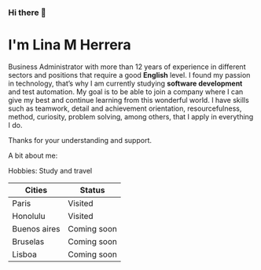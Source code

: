 ### Hi there 👋

# I'm Lina M Herrera

Business Administrator with more than 12 years of experience in different sectors and positions that require a good **English** level. I found my passion in technology, that’s why I am currently studying **software development** and test automation. My goal is to be able to join a company where I can give my best and continue learning from this wonderful world. I have skills such as teamwork, detail and achievement orientation, resourcefulness, method, curiosity, problem solving, among others, that I apply in everything I do.

Thanks for your understanding and support.

A bit about me:

Hobbies: Study and travel

| Cities    | Status     |
|-----------|------------|
|Paris      | Visited    |
|Honolulu   | Visited    |
|Buenos aires| Coming soon|
|Bruselas   | Coming soon|
|Lisboa     | Coming soon|
